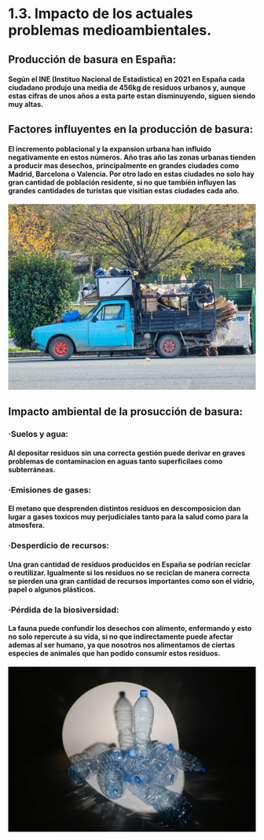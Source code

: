 # 1.3. Impacto de los actuales problemas medioambientales.

## Producción de basura en España:

#### Según el INE (Instituo Nacional de Estadística) en 2021 en España cada ciudadano produjo una media de 456kg de residuos urbanos y, aunque estas cifras de unos años a esta parte estan disminuyendo, siguen siendo muy altas. 

## Factores influyentes en la producción de basura:

#### El incremento poblacional y la expansion urbana han influido negativamente en estos números. Año tras año las zonas urbanas tienden a producir mas desechos, principalmente en grandes ciudades como Madrid, Barcelona o Valencia. Por otro lado en estas ciudades no solo hay gran cantidad de población residente, si no que tambíén influyen las grandes cantidades de turistas que visitian estas ciudades cada año.

![basuracoche.jpg](https://github.com/Alberto-Rodriguez999/U2-Retos-ambientales-y-sociales-a-los-que-se-enfrenta-la-sociedad/blob/main/IMAGENES/basuracoche.jpg)

## Impacto ambiental de la prosucción de basura:

### ·Suelos y agua:

#### Al depositar residuos sin una correcta gestión puede derivar en graves problemas de contaminacion en aguas tanto superficilaes como subterráneas.

### ·Emisiones de gases:

#### El metano que desprenden distintos residuos en descomposicion dan lugar a gases toxicos muy perjudiciales tanto para la salud como para la atmosfera.

### ·Desperdicio de recursos:

#### Una gran cantidad de residuos producidos en España se podrían reciclar o reutilizar. Igualmente si los residuos no se reciclan de manera correcta se pierden una gran cantidad de recursos importantes como son el vidrio, papel o algunos plásticos. 

### ·Pérdida de la biosiversidad:

#### La fauna puede confundir los desechos con alimento, enfermando y esto no solo repercute a su vida, si no que indirectamente puede afectar ademas al ser humano, ya que nosotros nos alimentamos de ciertas especies de animales que han podido consumir estos residuos. 

![botellas.jpg](https://github.com/Alberto-Rodriguez999/U2-Retos-ambientales-y-sociales-a-los-que-se-enfrenta-la-sociedad/blob/main/IMAGENES/botellas.jpg)
